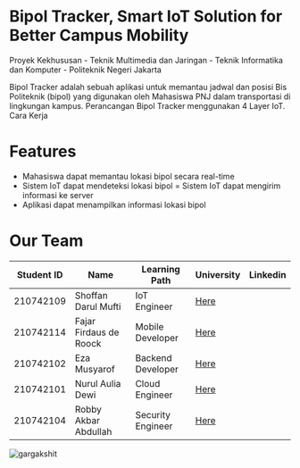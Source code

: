 # Bipol Tracker, Smart IoT Solution for Better Campus Mobility

Proyek Kekhususan - Teknik Multimedia dan Jaringan - Teknik Informatika dan Komputer - Politeknik Negeri Jakarta

Bipol Tracker adalah sebuah aplikasi untuk memantau jadwal dan posisi Bis Politeknik (bipol) yang digunakan oleh Mahasiswa PNJ dalam transportasi di lingkungan kampus. Perancangan Bipol Tracker menggunakan 4 Layer IoT.
Cara Kerja

# Features

- Mahasiswa dapat memantau lokasi bipol secara real-time
- Sistem IoT dapat mendeteksi lokasi bipol
= Sistem IoT dapat mengirim informasi ke server
- Aplikasi dapat menampilkan informasi lokasi bipol

# Our Team

| Student ID | Name | Learning Path | University | Linkedin |
| ----- | ----- | ----- | ----- | ----- |
|210742109|Shoffan Darul Mufti|IoT Engineer|[Here](https://www.linkedin.com/in/shoffanda/)|
|210742114|Fajar Firdaus de Roock|Mobile Developer|[Here](https://www.linkedin.com/in/firdausderoock/)|
|210742102|Eza Musyarof|Backend Developer|[Here](https://www.linkedin.com/in/ezamusyarof/)|
|210742101|Nurul Aulia Dewi|Cloud Engineer|[Here](https://www.linkedin.com/in/nuruladewi/)|
|210742104|Robby Akbar Abdullah|Security Engineer|[Here](https://www.linkedin.com/in/robby-akbar-abdullah/)|

<p align="left">
  <img
    src="https://komarev.com/ghpvc/?username=Tourify-Capstone"
    alt="gargakshit"
  />
</p>
